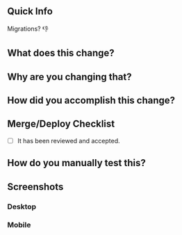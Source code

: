 Quick Info
---

Migrations? :-1:

What does this change?
----

Why are you changing that?
----

How did you accomplish this change?
----

Merge/Deploy Checklist
----
- [ ] It has been reviewed and accepted.

How do you manually test this?
----

Screenshots
----

### Desktop

### Mobile